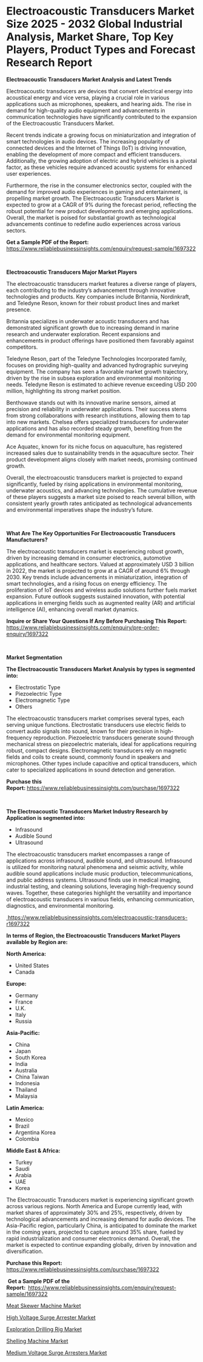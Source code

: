 <p><h1>Electroacoustic Transducers Market Size 2025 - 2032 Global Industrial Analysis, Market Share, Top Key Players, Product Types and Forecast Research Report</h1></p><p><strong>Electroacoustic Transducers Market Analysis and Latest Trends</strong></p>
<p><p>Electroacoustic transducers are devices that convert electrical energy into acoustical energy and vice versa, playing a crucial role in various applications such as microphones, speakers, and hearing aids. The rise in demand for high-quality audio equipment and advancements in communication technologies have significantly contributed to the expansion of the Electroacoustic Transducers Market.</p><p>Recent trends indicate a growing focus on miniaturization and integration of smart technologies in audio devices. The increasing popularity of connected devices and the Internet of Things (IoT) is driving innovation, enabling the development of more compact and efficient transducers. Additionally, the growing adoption of electric and hybrid vehicles is a pivotal factor, as these vehicles require advanced acoustic systems for enhanced user experiences.</p><p>Furthermore, the rise in the consumer electronics sector, coupled with the demand for improved audio experiences in gaming and entertainment, is propelling market growth. The Electroacoustic Transducers Market is expected to grow at a CAGR of 9% during the forecast period, reflecting the robust potential for new product developments and emerging applications. Overall, the market is poised for substantial growth as technological advancements continue to redefine audio experiences across various sectors.</p></p>
<p><strong>Get a Sample PDF of the Report:&nbsp;</strong> <a href="https://www.reliablebusinessinsights.com/enquiry/request-sample/1697322?utm_campaign=100&utm_medium=2&utm_source=Github&utm_content=ia&utm_term=11042025&utm_id=electroacoustic-transducers">https://www.reliablebusinessinsights.com/enquiry/request-sample/1697322</a></p>
<p>&nbsp;</p>
<p><strong>Electroacoustic Transducers Major Market Players</strong></p>
<p><p>The electroacoustic transducers market features a diverse range of players, each contributing to the industry’s advancement through innovative technologies and products. Key companies include Britannia, Nordinkraft, and Teledyne Reson, known for their robust product lines and market presence.</p><p>Britannia specializes in underwater acoustic transducers and has demonstrated significant growth due to increasing demand in marine research and underwater exploration. Recent expansions and enhancements in product offerings have positioned them favorably against competitors.</p><p>Teledyne Reson, part of the Teledyne Technologies Incorporated family, focuses on providing high-quality and advanced hydrographic surveying equipment. The company has seen a favorable market growth trajectory, driven by the rise in subsea exploration and environmental monitoring needs. Teledyne Reson is estimated to achieve revenue exceeding USD 200 million, highlighting its strong market position.</p><p>Benthowave stands out with its innovative marine sensors, aimed at precision and reliability in underwater applications. Their success stems from strong collaborations with research institutions, allowing them to tap into new markets. Chelsea offers specialized transducers for underwater applications and has also recorded steady growth, benefiting from the demand for environmental monitoring equipment.</p><p>Ace Aquatec, known for its niche focus on aquaculture, has registered increased sales due to sustainability trends in the aquaculture sector. Their product development aligns closely with market needs, promising continued growth. </p><p>Overall, the electroacoustic transducers market is projected to expand significantly, fueled by rising applications in environmental monitoring, underwater acoustics, and advancing technologies. The cumulative revenue of these players suggests a market size poised to reach several billion, with consistent yearly growth rates anticipated as technological advancements and environmental imperatives shape the industry’s future.</p></p>
<p>&nbsp;</p>
<p><strong>What Are The Key Opportunities For Electroacoustic Transducers Manufacturers?</strong></p>
<p><p>The electroacoustic transducers market is experiencing robust growth, driven by increasing demand in consumer electronics, automotive applications, and healthcare sectors. Valued at approximately USD 3 billion in 2022, the market is projected to grow at a CAGR of around 6% through 2030. Key trends include advancements in miniaturization, integration of smart technologies, and a rising focus on energy efficiency. The proliferation of IoT devices and wireless audio solutions further fuels market expansion. Future outlook suggests sustained innovation, with potential applications in emerging fields such as augmented reality (AR) and artificial intelligence (AI), enhancing overall market dynamics.</p></p>
<p><strong>Inquire or Share Your Questions If Any Before Purchasing This Report:</strong> <a href="https://www.reliablebusinessinsights.com/enquiry/pre-order-enquiry/1697322?utm_campaign=100&utm_medium=2&utm_source=Github&utm_content=ia&utm_term=11042025&utm_id=electroacoustic-transducers">https://www.reliablebusinessinsights.com/enquiry/pre-order-enquiry/1697322</a></p>
<p>&nbsp;</p>
<p><strong>Market Segmentation</strong></p>
<p><strong>The Electroacoustic Transducers Market Analysis by types is segmented into:</strong></p>
<p><ul><li>Electrostatic Type</li><li>Piezoelectric Type</li><li>Electromagnetic Type</li><li>Others</li></ul></p>
<p><p>The electroacoustic transducers market comprises several types, each serving unique functions. Electrostatic transducers use electric fields to convert audio signals into sound, known for their precision in high-frequency reproduction. Piezoelectric transducers generate sound through mechanical stress on piezoelectric materials, ideal for applications requiring robust, compact designs. Electromagnetic transducers rely on magnetic fields and coils to create sound, commonly found in speakers and microphones. Other types include capacitive and optical transducers, which cater to specialized applications in sound detection and generation.</p></p>
<p><strong>Purchase this Report:&nbsp;</strong><a href="https://www.reliablebusinessinsights.com/purchase/1697322?utm_campaign=100&utm_medium=2&utm_source=Github&utm_content=ia&utm_term=11042025&utm_id=electroacoustic-transducers">https://www.reliablebusinessinsights.com/purchase/1697322</a></p>
<p>&nbsp;</p>
<p><strong>The Electroacoustic Transducers Market Industry Research by Application is segmented into:</strong></p>
<p><ul><li>Infrasound</li><li>Audible Sound</li><li>Ultrasound</li></ul></p>
<p><p>The electroacoustic transducers market encompasses a range of applications across infrasound, audible sound, and ultrasound. Infrasound is utilized for monitoring natural phenomena and seismic activity, while audible sound applications include music production, telecommunications, and public address systems. Ultrasound finds use in medical imaging, industrial testing, and cleaning solutions, leveraging high-frequency sound waves. Together, these categories highlight the versatility and importance of electroacoustic transducers in various fields, enhancing communication, diagnostics, and environmental monitoring.</p></p>
<p><a href="https://www.reliablebusinessinsights.com/electroacoustic-transducers-r1697322?utm_campaign=100&utm_medium=2&utm_source=Github&utm_content=ia&utm_term=11042025&utm_id=electroacoustic-transducers">&nbsp;https://www.reliablebusinessinsights.com/electroacoustic-transducers-r1697322</a></p>
<p><strong>In terms of Region, the Electroacoustic Transducers Market Players available by Region are:</strong></p>
<p>
    <p> <strong> North America: </strong>
        <ul>
            <li>United States</li>
            <li>Canada</li>
        </ul>
        </p> 
    <p> <strong> Europe: </strong>
        <ul>
            <li>Germany</li>
            <li>France</li>
            <li>U.K.</li>
            <li>Italy</li>
            <li>Russia</li>
        </ul>
        </p> 
    <p> <strong> Asia-Pacific: </strong>
        <ul>
            <li>China</li>
            <li>Japan</li>
            <li>South Korea</li>
            <li>India</li>
            <li>Australia</li>
            <li>China Taiwan</li>
            <li>Indonesia</li>
            <li>Thailand</li>
            <li>Malaysia</li>
        </ul>
        </p> 
    <p> <strong> Latin America: </strong>
        <ul>
            <li>Mexico</li>
            <li>Brazil</li>
            <li>Argentina Korea</li>
            <li>Colombia</li>
        </ul>
        </p> 
    <p> <strong> Middle East & Africa: </strong>
        <ul>
            <li>Turkey</li>
            <li>Saudi</li>
            <li>Arabia</li>
            <li>UAE</li>
            <li>Korea</li>
        </ul>
    </p>
    </p>
<p><p>The Electroacoustic Transducers market is experiencing significant growth across various regions. North America and Europe currently lead, with market shares of approximately 30% and 25%, respectively, driven by technological advancements and increasing demand for audio devices. The Asia-Pacific region, particularly China, is anticipated to dominate the market in the coming years, projected to capture around 35% share, fueled by rapid industrialization and consumer electronics demand. Overall, the market is expected to continue expanding globally, driven by innovation and diversification.</p></p>
<p><strong>Purchase this Report: </strong><a href="https://www.reliablebusinessinsights.com/purchase/1697322?utm_campaign=100&utm_medium=2&utm_source=Github&utm_content=ia&utm_term=11042025&utm_id=electroacoustic-transducers">https://www.reliablebusinessinsights.com/purchase/1697322</a></p>
<p>&nbsp;<strong>Get a Sample PDF of the Report:&nbsp;&nbsp;</strong><a href="https://www.reliablebusinessinsights.com/enquiry/request-sample/1697322?utm_campaign=100&utm_medium=2&utm_source=Github&utm_content=ia&utm_term=11042025&utm_id=electroacoustic-transducers">https://www.reliablebusinessinsights.com/enquiry/request-sample/1697322</a></p>
<p><strong></strong></p>
<p><p><a href="https://github.com/AlisaRowe24/Market-Research-Report-List-2/blob/main/meat-skewer-machine-market.md?utm_campaign=100&utm_medium=2&utm_source=Github&utm_content=ia&utm_term=11042025&utm_id=electroacoustic-transducers">Meat Skewer Machine Market</a></p><p><a href="https://github.com/jaquelynhasenaue8/Market-Research-Report-List-1/blob/main/high-voltage-surge-arrester-market.md?utm_campaign=100&utm_medium=2&utm_source=Github&utm_content=ia&utm_term=11042025&utm_id=electroacoustic-transducers">High Voltage Surge Arrester Market</a></p><p><a href="https://github.com/arvelm4nthig/Market-Research-Report-List-1/blob/main/exploration-drilling-rig-market.md?utm_campaign=100&utm_medium=2&utm_source=Github&utm_content=ia&utm_term=11042025&utm_id=electroacoustic-transducers">Exploration Drilling Rig Market</a></p><p><a href="https://github.com/memorirummy/Market-Research-Report-List-1/blob/main/shelling-machine-market.md?utm_campaign=100&utm_medium=2&utm_source=Github&utm_content=ia&utm_term=11042025&utm_id=electroacoustic-transducers">Shelling Machine Market</a></p><p><a href="https://github.com/xanaanenkaly/Market-Research-Report-List-1/blob/main/medium-voltage-surge-arresters-market.md?utm_campaign=100&utm_medium=2&utm_source=Github&utm_content=ia&utm_term=11042025&utm_id=electroacoustic-transducers">Medium Voltage Surge Arresters Market</a></p></p>